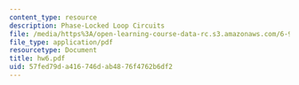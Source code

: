```yaml
---
content_type: resource
description: Phase-Locked Loop Circuits
file: /media/https%3A/open-learning-course-data-rc.s3.amazonaws.com/6-976-high-speed-communication-circuits-and-systems-spring-2003/57fed79da416746dab4876f4762b6df2_hw6.pdf
file_type: application/pdf
resourcetype: Document
title: hw6.pdf
uid: 57fed79d-a416-746d-ab48-76f4762b6df2
---
```

